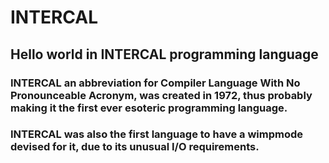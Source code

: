 # INTERCAL
## Hello world in INTERCAL programming language

### INTERCAL an abbreviation for Compiler Language With No Pronounceable Acronym, was created in 1972, thus probably making it the first ever esoteric programming language.

### INTERCAL was also the first language to have a wimpmode devised for it, due to its unusual I/O requirements.
